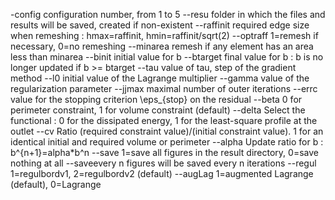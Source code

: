 -config		configuration number, from 1 to 5
--resu		folder in which the files and results will be saved, created if non-existent
--raffinit	required edge size when remeshing : hmax=raffinit, hmin=raffinit/sqrt(2)
--optraff	1=remesh if necessary, 0=no remeshing
--minarea	remesh if any element has an area less than minarea
--binit		initial value for b
--btarget	final value for b : b is no longer updated if b >= btarget
--tau		value of tau, step of the gradient method
--l0		initial value of the Lagrange multiplier
--gamma		value of the regularization parameter
--jjmax		maximal number of outer iterations
--errc		value for the stopping criterion \eps_{stop} on the residual
--beta		0 for perimeter constraint, 1 for volume constraint (default)
--delta		Select the functional : 0 for the dissipated energy, 1 for the least-square profile at the outlet
--cv		Ratio (required constraint value)/(initial constraint value). 1 for an identical initial and required volume or perimeter
--alpha		Update ratio for b : b^{n+1}=alpha*b^n
--save		1=save all figures in the result directory, 0=save nothing at all
--saveevery n	figures will be saved every n iterations
--regul		1=regulbordv1, 2=regulbordv2 (default)
--augLag	1=augmented Lagrange (default), 0=Lagrange